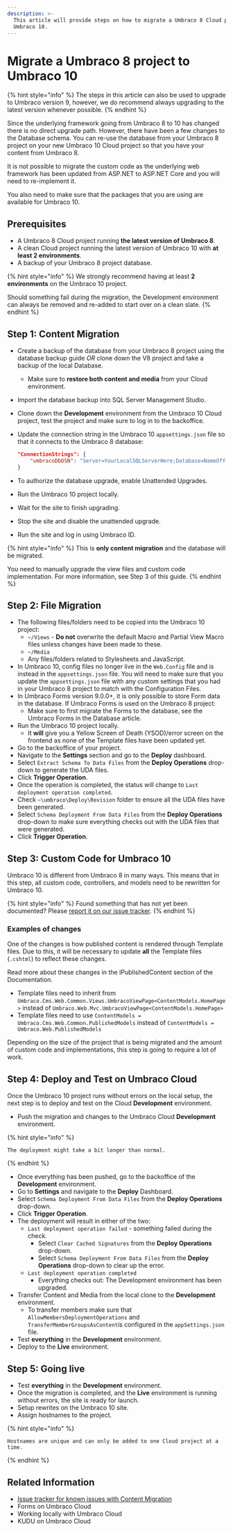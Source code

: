 ```yaml
---
description: >-
  This article will provide steps on how to migrate a Umbraco 8 Cloud project to
  Umbraco 10.
---
```


# Migrate a Umbraco 8 project to Umbraco 10

{% hint style="info" %}
The steps in this article can also be used to upgrade to Umbraco version 9, however, we do recommend always upgrading to the latest version whenever possible.
{% endhint %}

Since the underlying framework going from Umbraco 8 to 10 has changed there is no direct upgrade path. However, there have been a few changes to the Database schema. You can re-use the database from your Umbraco 8 project on your new Umbraco 10 Cloud project so that you have your content from Umbraco 8.

It is not possible to migrate the custom code as the underlying web framework has been updated from ASP.NET to ASP.NET Core and you will need to re-implement it.

You also need to make sure that the packages that you are using are available for Umbraco 10.

## Prerequisites

* A Umbraco 8 Cloud project running **the latest version of Umbraco 8**.
* A clean Cloud project running the latest version of Umbraco 10 with **at least 2 environments**.
* A backup of your Umbraco 8 project database.

{% hint style="info" %}
We strongly recommend having at least **2 environments** on the Umbraco 10 project.

Should something fail during the migration, the Development environment can always be removed and re-added to start over on a clean slate.
{% endhint %}

## Step 1: Content Migration

* Create a backup of the database from your Umbraco 8 project using the database backup guide _OR_ clone down the V8 project and take a backup of the local Database.
  * Make sure to **restore both content and media** from your Cloud environment.
* Import the database backup into SQL Server Management Studio.
* Clone down the **Development** environment from the Umbraco 10 Cloud project, test the project and make sure to log in to the backoffice.
*   Update the connection string in the Umbraco 10 `appsettings.json` file so that it connects to the Umbraco 8 database:

    ```json
    "ConnectionStrings": {
        "umbracoDbDSN": "Server=YourLocalSQLServerHere;Database=NameOfYourDatabaseHere;Integrated Security=true"
    }
    ```
* To authorize the database upgrade, enable Unattended Upgrades.
* Run the Umbraco 10 project locally.
* Wait for the site to finish upgrading.
* Stop the site and disable the unattended upgrade.
* Run the site and log in using Umbraco ID.

{% hint style="info" %}
This is **only content migration** and the database will be migrated.

You need to manually upgrade the view files and custom code implementation. For more information, see Step 3 of this guide.
{% endhint %}

## Step 2: File Migration

* The following files/folders need to be copied into the Umbraco 10 project:
  * `~/Views` - **Do not** overwrite the default Macro and Partial View Macro files unless changes have been made to these.
  * `~/Media`
  * Any files/folders related to Stylesheets and JavaScript.
* In Umbraco 10, config files no longer live in the `Web.Config` file and is instead in the `appsettings.json` file. You will need to make sure that you update the `appsettings.json` file with any custom settings that you had in your Umbraco 8 project to match with the Configuration Files.
* In Umbraco Forms version 9.0.0+, it is only possible to store Form data in the database. If Umbraco Forms is used on the Umbraco 8 project:
  * Make sure to first migrate the Forms to the database, see the Umbraco Forms in the Database article.
* Run the Umbraco 10 project locally.
  * It **will** give you a Yellow Screen of Death (YSOD)/error screen on the frontend as none of the Template files have been updated yet.
* Go to the backoffice of your project.
* Navigate to the **Settings** section and go to the **Deploy** dashboard.
* Select `Extract Schema To Data Files` from the **Deploy Operations** drop-down to generate the UDA files.
* Click **Trigger Operation**.
* Once the operation is completed, the status will change to `Last deployment operation completed`.
* Check `~\umbraco\Deploy\Revision` folder to ensure all the UDA files have been generated.
* Select `Schema Deployment From Data Files` from the **Deploy Operations** drop-down to make sure everything checks out with the UDA files that were generated.
* Click **Trigger Operation**.

## Step 3: Custom Code for Umbraco 10

Umbraco 10 is different from Umbraco 8 in many ways. This means that in this step, all custom code, controllers, and models need to be rewritten for Umbraco 10.

{% hint style="info" %}
Found something that has not yet been documented? Please [report it on our issue tracker](https://github.com/umbraco/UmbracoDocs/issues).
{% endhint %}

### Examples of changes

One of the changes is how published content is rendered through Template files. Due to this, it will be necessary to update **all** the Template files (`.cshtml`) to reflect these changes.

Read more about these changes in the IPublishedContent section of the Documentation.

* Template files need to inherit from `Umbraco.Cms.Web.Common.Views.UmbracoViewPage<ContentModels.HomePage>` instead of `Umbraco.Web.Mvc.UmbracoViewPage<ContentModels.HomePage>`
* Template files need to use `ContentModels = Umbraco.Cms.Web.Common.PublishedModels` instead of `ContentModels = Umbraco.Web.PublishedModels`

Depending on the size of the project that is being migrated and the amount of custom code and implementations, this step is going to require a lot of work.

## Step 4: Deploy and Test on Umbraco Cloud

Once the Umbraco 10 project runs without errors on the local setup, the next step is to deploy and test on the Cloud **Development** environment.

* Push the migration and changes to the Umbraco Cloud **Development** environment.

{% hint style="info" %}
```
The deployment might take a bit longer than normal.
```
{% endhint %}

* Once everything has been pushed, go to the backoffice of the **Development** environment.
* Go to **Settings** and navigate to the **Deploy** Dashboard.
* Select `Schema Deployment From Data Files` from the **Deploy Operations** drop-down.
* Click **Trigger Operation**.
* The deployment will result in either of the two:
  * `Last deployment operation failed` - something failed during the check.
    * Select `Clear Cached Signatures` from the **Deploy Operations** drop-down.
    * Select `Schema Deployment From Data Files` from the **Deploy Operations** drop-down to clear up the error.
  * `Last deployment operation completed`
    * Everything checks out: The Development environment has been upgraded.
* Transfer Content and Media from the local clone to the **Development** environment.
  * To transfer members make sure that `AllowMembersDeploymentOperations` and `TransferMemberGroupsAsContent`is configured in the `appSettings.json` file.
* Test **everything** in the **Development** environment.
* Deploy to the **Live** environment.

## Step 5: Going live

* Test **everything** in the **Development** environment.
* Once the migration is completed, and the **Live** environment is running without errors, the site is ready for launch.
* Setup rewrites on the Umbraco 10 site.
* Assign hostnames to the project.

{% hint style="info" %}
```
Hostnames are unique and can only be added to one Cloud project at a time.
```
{% endhint %}

## Related Information

* [Issue tracker for known issues with Content Migration](https://github.com/umbraco/UmbracoDocs/issues)
* Forms on Umbraco Cloud
* Working locally with Umbraco Cloud
* KUDU on Umbraco Cloud
